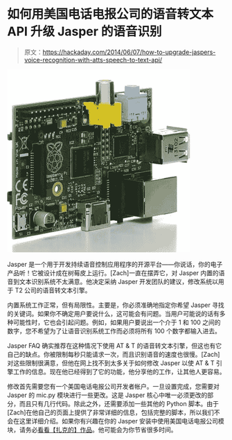 # 如何用美国电话电报公司的语音转文本 API 升级 Jasper 的语音识别

> 原文：<https://hackaday.com/2014/06/07/how-to-upgrade-jaspers-voice-recognition-with-atts-speech-to-text-api/>

![Jarvis upgrade](img/0cc76f1ab72006340adb86719b576fe2.png)

Jasper 是一个用于开发持续语音控制应用程序的开源平台——你说话，你的电子产品听！它被设计成在树莓皮上运行。[Zach]一直在摆弄它，对 Jasper 内置的语音到文本识别系统不太满意。他决定采纳 Jasper 开发团队的建议，修改系统以用于 T2 公司的语音转文本引擎。

内置系统工作正常，但有局限性。主要是，你必须准确地指定你希望 Jasper 寻找的关键词。如果你不确定用户要说什么，这可能会有问题。当用户可能说的话有多种可能性时，它也会引起问题。例如，如果用户要说出一个介于 1 和 100 之间的数字，您不希望为了让语音识别系统工作而必须将所有 100 个数字都输入进去。

Jasper FAQ 确实推荐在这种情况下使用 AT & T 的语音转文本引擎，但这也有它自己的缺点。你被限制每秒只能请求一次，而且识别语音的速度也很慢。[Zach]对这些限制很满意，但他在网上找不到太多关于如何修改 Jasper 以使 AT & T 引擎工作的信息。现在他已经得到了它的功能，他分享他的工作，让其他人更容易。

修改首先需要您有一个美国电话电报公司开发者帐户。一旦设置完成，您需要对 Jasper 的 mic.py 模块进行一些更改。这是 Jasper 核心中唯一必须更改的部分，而且只有几行代码。除此之外，还需要添加一些其他的 Python 脚本。由于[Zach]在他自己的页面上提供了非常详细的信息，包括完整的脚本，所以我们不会在这里详细介绍。如果你有兴趣在你的 Jasper 安装中使用美国电话电报公司模块，请务必[看看【扎克的】作品](http://changingjasper.blogspot.com/2014/06/making-jasper-use-at-speech-api.html)。他可能会为你节省很多时间。
